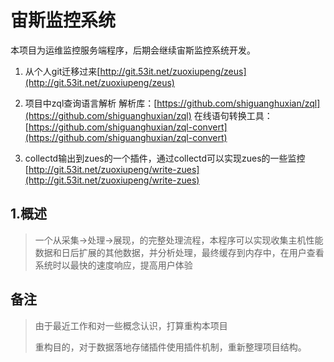 # 宙斯监控系统

本项目为运维监控服务端程序，后期会继续宙斯监控系统开发。

1. 从个人git迁移过来[http://git.53it.net/zuoxiupeng/zeus](http://git.53it.net/zuoxiupeng/zeus) 

2. 项目中zql查询语言解析 解析库：[https://github.com/shiguanghuxian/zql](https://github.com/shiguanghuxian/zql) 在线语句转换工具：[https://github.com/shiguanghuxian/zql-convert](https://github.com/shiguanghuxian/zql-convert)

3. collectd输出到zues的一个插件，通过collectd可以实现zues的一些监控 [http://git.53it.net/zuoxiupeng/write-zues](http://git.53it.net/zuoxiupeng/write-zues)



## 1.概述
>一个从采集->处理->展现，的完整处理流程，本程序可以实现收集主机性能数据和日后扩展的其他数据，并分析处理，最终缓存到内存中，在用户查看系统时以最快的速度响应，提高用户体验


## 备注
> 由于最近工作和对一些概念认识，打算重构本项目
> 
> 重构目的，对于数据落地存储插件使用插件机制，重新整理项目结构。